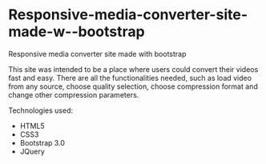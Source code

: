 # Responsive-media-converter-site-made-w--bootstrap
Responsive media converter site made with bootstrap

<p>This site was intended to be a place where users could convert their videos fast and easy. There are all the functionalities needed, such as
load video from any source, choose quality selection, choose compression format and change other compression parameters.</p>

<p>Technologies used:</p>
<ul>
<li>HTML5</li>
<li>CSS3</li>
<li>Bootstrap 3.0</li>
<li>JQuery</li>
</ul>
